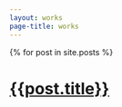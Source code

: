 ```yaml
---
layout: works
page-title: works
---
```

<div class='work'>
{% for post in site.posts %}
<div class='banner'
	style="
	background: url({{ post.banner }})
	no-repeat;
	background-position: center center;
	background-size: cover;
	width:100%;
	height:100%;">
	<a href="{{ post.url }}"><h1>{{post.title}}</h1></a>
</div>
{% endfor %}
</div>
